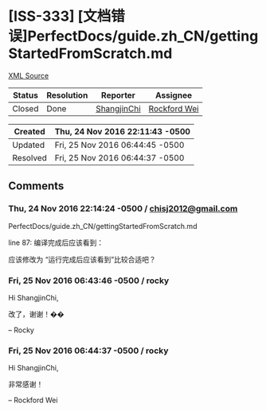 # [ISS-333] [文档错误]PerfectDocs/guide.zh_CN/gettingStartedFromScratch.md  

[XML Source](../xml/ISS-333.xml)
<p></p>





Status|Resolution|Reporter|Assignee
------|----------|--------|--------
Closed|Done|[ShangjinChi](chisj2012@gmail.com)|[Rockford Wei]($rocky)





Created|Thu, 24 Nov 2016 22:11:43 -0500
-------|--------------
Updated|Fri, 25 Nov 2016 06:44:45 -0500
Resolved|Fri, 25 Nov 2016 06:44:37 -0500


## Comments




### Thu, 24 Nov 2016 22:14:24 -0500 / chisj2012@gmail.com 

<p><p>PerfectDocs/guide.zh_CN/gettingStartedFromScratch.md</p>

<p>line 87:  编译完成后应该看到：  </p>

<p>应该修改为 “运行完成后应该看到”比较合适吧？</p></p>


### Fri, 25 Nov 2016 06:43:46 -0500 / rocky 

<p><p>Hi ShangjinChi,</p>

<p>改了，谢谢！��</p>

<p>– Rocky</p></p>


### Fri, 25 Nov 2016 06:44:37 -0500 / rocky 

<p><p>Hi ShangjinChi,</p>

<p>非常感谢！</p>

<p>– Rockford Wei</p></p>


